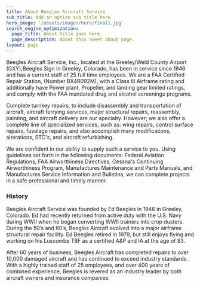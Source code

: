 ```yaml
---
title: About Beegles Aircraft Service
sub_title: Add an option sub title here
hero_image: '/assets/images/hero/final1.jpg'
search_engine_optimization:
  page_title: About title goes here.
  page_description: About this sweet about page.
layout: page
---
```

Beegles Aircraft Service, Inc., located at the Greeley/Weld County Airport (GXY),Beegles Sign in Greeley, Colorado, has been in service since 1946 and has a current staff of 25 full time employees. We are a FAA Certified Repair Station, (Number BX4R092M), with a Class III Airframe rating and additionally have Power plant, Propeller, and landing gear limited ratings, and comply with the FAA mandated drug and alcohol screenings programs.

Complete turnkey repairs, to include disassembly and transportation of aircraft, aircraft ferrying services, major structural repairs, reassembly, painting, and aircraft delivery are our specialty. However; we also offer a complete line of specialized services, such as: wing repairs, control surface repairs, fuselage repairs, and also accomplish many modifications, alterations, STC's, and aircraft refurbishing.&nbsp;

We are confident in our ability to supply such a service to you. Using guidelines set forth in the following documents: Federal Aviation Regulations, FAA Airworthiness Directives, Cessna's Continuing Airworthiness Program, Manufactures Maintenance and Parts Manuals, and Manufactures Service Information and Bulletins, we can complete projects in a safe professional and timely manner.

### History

Beegles Aircraft Service was founded by Ed Beegles in 1946 in Greeley, Colorado. Ed had recently returned from active duty with the U.S. Navy during WWII when he began converting WWII trainers into crop dusters. During the 50’s and 60’s, Beegles Aircraft evolved into a major airframe structural repair facility. Ed Beegles retired in 1979, but still enjoys flying and working on his Luscombe T8F as a certified A&P and IA at the age of 83.

After 60 years of business, Beegles Aircraft has completed repairs to over 10,000 damaged aircraft and has continued to exceed industry standards. With a highly trained staff of 25 employees, and over 400 years of combined experience, Beegles is revered as an industry leader by both aircraft owners and insurance companies.